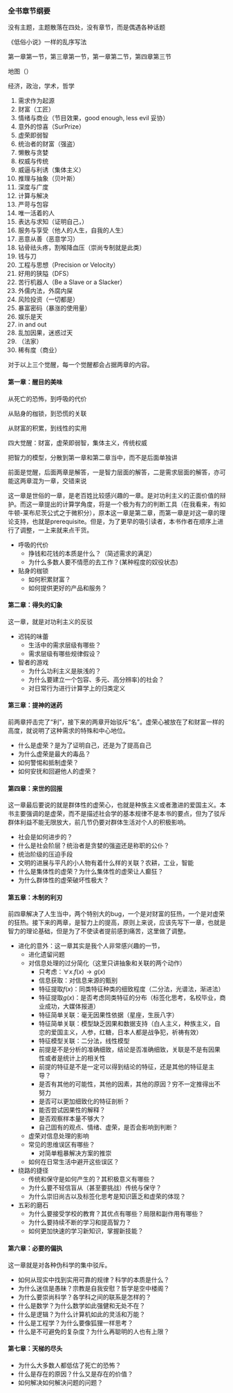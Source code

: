 ### 全书章节纲要

没有主题，主题散落在四处，没有章节，而是偶遇各种话题

《低俗小说》一样的乱序写法

第一章第一节，第三章第一节，第一章第二节，第四章第三节

地图（）

经济，政治，学术，哲学

1. 需求作为起源
1. 财富（工匠）
1. 情绪与商业（节目效果，good enough, less evil 妥协）
1. 意外的惊喜（SurPrize）
1. 虚荣即弱智
1. 统治者的财富（强盗）
1. 懒散与贪婪
1. 权威与传统
1. 威逼与利诱（集体主义）
1. 推理与抽象（贝叶斯）
1. 深度与广度
1. 计算与解决
1. 严苛与包容
1. 唯一活着的人
1. 表达与求知（证明自己，）
1. 服务与享受（他人的人生，自我的人生）
1. 恶意从善（恶意学习）
1. 钻骨祛头疼，割喉降血压（崇尚专制就是此类）
1. 钱与刀
1. 工程与思想（Precision or Velocity）
1. 好用的狭隘（DFS）
1. 苦行机器人（Be a Slave or a Slacker）
1. 外儒内法，外腐内屎
1. 风险投资（一切都是）
1. 暴富密码（暴涨的使用量）
1. 娱乐是天
1. in and out
1. 乱加因果，迷惑过天
1. （法家）
1. 稀有度（商业）

对于以上三个觉醒，每一个觉醒都会占据两章的内容。

#### 第一章：醒目的美味

从死亡的恐怖，到呼吸的代价

从贴身的枷锁，到恐慌的关联

从财富的积累，到线性的实用

四大觉醒：财富，虚荣即弱智，集体主义，传统权威

把智力的模型，分散到第一章和第二章当中，而不是后面单独讲

前面是觉醒，后面两章是解答，一是智力层面的解答，二是需求层面的解答，亦可能这两章混为一章，交错来说

这一章是世俗的一章，是老百姓比较感兴趣的一章。是对功利主义的正面价值的辩护。而这一章提出的计算学角度，将是一个极为有力的判断工具（在我看来，有如牛顿-莱布尼茨公式之于微积分），原本这一章是第二章，而第一章是对这一章的理论支持，也就是prerequisite。但是，为了更早的吸引读者，本书作者在顺序上进行了调整，一上来就来点干货。

- 呼吸的代价  
    - 挣钱和花钱的本质是什么？（简述需求的满足）
    - 为什么多数人要不情愿的去工作？(某种程度的奴役状态)
- 贴身的枷锁
    - 如何积累财富？
    - 如何提供更好的产品和服务？


#### 第二章：得失的幻象

这一章，就是对功利主义的反驳

- 迟钝的味蕾
    - 生活中的需求层级有哪些？
    - 需求层级有哪些规律假设？
- 智者的游戏
    - 为什么功利主义是肤浅的？
    - 为什么要建立一个包容、多元、高分辨率}的社会？
    - 对日常行为进行计算学上的归类定义

#### 第三章：提神的迷药

前两章抨击完了“利”，接下来的两章开始驳斥“名”。虚荣心被放在了和财富一样的高度，就说明了这种需求的特殊和中心地位。

- 什么是虚荣？是为了证明自己，还是为了提高自己
- 为什么虚荣是最大的毒品？
- 如何警惕和抵制虚荣？
- 如何安抚和回避他人的虚荣？


#### 第四章：来世的回报

这一章最后要说的就是群体性的虚荣心，也就是种族主义或者激进的爱国主义。本书主要强调的是虚荣，而不是描述社会学的基本规律不是本书的要点，但为了驳斥群体利益不能无限放大，前几节仍要对群体生活对个人的积极影响。

- 社会是如何进步的？
- 什么是社会阶层？统治者是贪婪的强盗还是称职的公仆？
- 统治阶级的压迫手段
- 文明的进展与平凡的小人物有着什么样的关联？农耕，工业，智能
- 什么是集体性的虚荣？为什么集体性的虚荣让人癫狂？
- 为什么群体性的虚荣破坏性极大？


#### 第五章：木制的利刃

前四章解决了人生当中，两个特别大的bug，一个是对财富的狂热，一个是对虚荣的狂热。接下来的两章，是智力上的提高，原则上来说，应该先写下一章，也就是智力的理论基础，但是为了不使读者提前感到痛苦，这里做了调整。

- 进化的意外：这一章其实是我个人非常感兴趣的一节， 
    - 进化遗留问题
    - 对信息处理的过分简化（这里只讲抽象和关联的两个动作）
        - 只考虑：$\forall x.f(x)\rightarrow g(x)$
        - 信息获取：对信息来源的甄别
        - 特征提取$f(x)$：同类特征种类的细致程度（二分法，光谱法，渐进法）
        - 特征提取$g(x)$：是否考虑同类特征的分布（标签化思考，名校毕业，商业成功，大媒体报道）
        - 特征简单关联：毫无因果性依据（星座，生辰八字）
        - 特征简单关联：模型缺乏因果和数据支持（白人主义，种族主义，自恋的爱国主义，人参，红糖，日本人都是战争犯，祈祷有效）
        - 特征模型关联：二分法，线性模型
        - 前提是不是分析的准确细致，结论是否准确细致，关联是不是有因果性或者是统计上的相关性
        - 前提的特征是不是一定可以得到结论的特征，还是其他的特征是主导？
        - 是否有其他的可能性，其他的因素，其他的原因？穷不一定推得出不努力
        - 是否可以更加细致化的特征剖析？
        - 能否尝试因果性的解释？
        - 是否观察样本量不够大？
        - 自己固有的观点、情绪、虚荣，是否会影响到判断？
    - 虚荣对信息处理的影响
    - 常见的思维误区有哪些？
      - 对简单粗暴解决方案的推崇
    - 如何在日常生活中避开这些误区？ 
- 绕路的捷径
    - 传统和保守是如何产生的？其积极意义有哪些？
    - 为什么要不轻信盲从（甚至要挑战）传统与保守？
    - 为什么崇旧尚古以及标签化思考是知识匮乏和虚荣的体现？
- 五彩的磨石
    - 为什么要接受学校的教育？其优点有哪些？局限和副作用有哪些？
    - 为什么要持续不断的学习和提高智力？
    - 如何更加快速的学习新知识，掌握新技能？
  
#### 第六章：必要的偏执

这一章就是对各种伪科学的集中驳斥。

- 如何从现实中找到实用可靠的规律？科学的本质是什么？
- 为什么迷信是愚昧？宗教是自我安慰？哲学是空中楼阁？
- 为什么要崇尚科学？各学科之间的联系是怎样的？
- 什么是数学？为什么数学如此强健和无处不在？
- 什么是逻辑？为什么计算机如此的灵活和万能？
- 什么是工程学？为什么要像狐狸一样思考？
- 什么是不可避免的复杂度？为什么再聪明的人也有上限？


#### 第七章：天梯的尽头

- 为什么大多数人都低估了死亡的恐怖？
- 什么是存在的原因？什么又是存在的价值？
- 如何解决如何解决问题的问题？